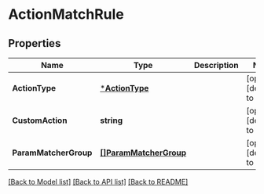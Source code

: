 # ActionMatchRule

## Properties
Name | Type | Description | Notes
------------ | ------------- | ------------- | -------------
**ActionType** | [***ActionType**](ActionType.md) |  | [optional] [default to null]
**CustomAction** | **string** |  | [optional] [default to null]
**ParamMatcherGroup** | [**[]ParamMatcherGroup**](param_matcher_group.md) |  | [optional] [default to null]

[[Back to Model list]](../README.md#documentation-for-models) [[Back to API list]](../README.md#documentation-for-api-endpoints) [[Back to README]](../README.md)


